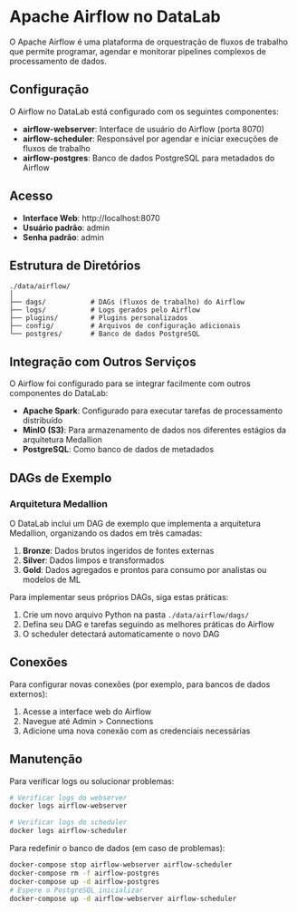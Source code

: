 # Apache Airflow no DataLab

O Apache Airflow é uma plataforma de orquestração de fluxos de trabalho que permite programar, agendar e monitorar pipelines complexos de processamento de dados.

## Configuração

O Airflow no DataLab está configurado com os seguintes componentes:

- **airflow-webserver**: Interface de usuário do Airflow (porta 8070)
- **airflow-scheduler**: Responsável por agendar e iniciar execuções de fluxos de trabalho
- **airflow-postgres**: Banco de dados PostgreSQL para metadados do Airflow

## Acesso

- **Interface Web**: http://localhost:8070
- **Usuário padrão**: admin
- **Senha padrão**: admin

## Estrutura de Diretórios

```
./data/airflow/
│
├── dags/           # DAGs (fluxos de trabalho) do Airflow
├── logs/           # Logs gerados pelo Airflow
├── plugins/        # Plugins personalizados
├── config/         # Arquivos de configuração adicionais
└── postgres/       # Banco de dados PostgreSQL
```

## Integração com Outros Serviços

O Airflow foi configurado para se integrar facilmente com outros componentes do DataLab:

- **Apache Spark**: Configurado para executar tarefas de processamento distribuído
- **MinIO (S3)**: Para armazenamento de dados nos diferentes estágios da arquitetura Medallion
- **PostgreSQL**: Como banco de dados de metadados

## DAGs de Exemplo

### Arquitetura Medallion

O DataLab inclui um DAG de exemplo que implementa a arquitetura Medallion, organizando os dados em três camadas:

1. **Bronze**: Dados brutos ingeridos de fontes externas
2. **Silver**: Dados limpos e transformados
3. **Gold**: Dados agregados e prontos para consumo por analistas ou modelos de ML

Para implementar seus próprios DAGs, siga estas práticas:

1. Crie um novo arquivo Python na pasta `./data/airflow/dags/`
2. Defina seu DAG e tarefas seguindo as melhores práticas do Airflow
3. O scheduler detectará automaticamente o novo DAG

## Conexões

Para configurar novas conexões (por exemplo, para bancos de dados externos):

1. Acesse a interface web do Airflow
2. Navegue até Admin > Connections
3. Adicione uma nova conexão com as credenciais necessárias

## Manutenção

Para verificar logs ou solucionar problemas:

```bash
# Verificar logs do webserver
docker logs airflow-webserver

# Verificar logs do scheduler
docker logs airflow-scheduler
```

Para redefinir o banco de dados (em caso de problemas):

```bash
docker-compose stop airflow-webserver airflow-scheduler
docker-compose rm -f airflow-postgres
docker-compose up -d airflow-postgres
# Espere o PostgreSQL inicializar
docker-compose up -d airflow-webserver airflow-scheduler
```